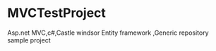 MVCTestProject
==============

Asp.net MVC,c#,Castle windsor Entity framework ,Generic repository sample project
